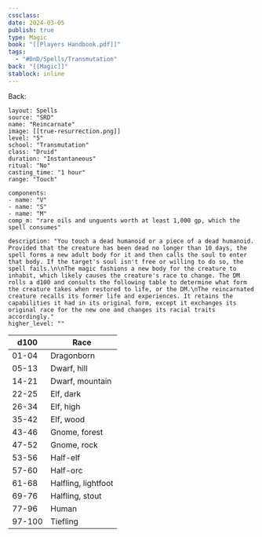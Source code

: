 ```yaml
---
cssclass: 
date: 2024-03-05
publish: true
type: Magic
book: "[[Players Handbook.pdf]]"
tags:
  - "#DnD/Spells/Transmutation"
back: "[[Magic]]"
stablock: inline
---
```

Back: 


```statblock
layout: Spells
source: "SRD"
name: "Reincarnate"
image: [[true-resurrection.png]]
level: "5"
school: "Transmutation"
class: "Druid"
duration: "Instantaneous"
ritual: "No"
casting_time: "1 hour"
range: "Touch"

components:
- name: "V"
- name: "S"
- name: "M"
comp_m: "rare oils and unguents worth at least 1,000 gp, which the spell consumes"

description: "You touch a dead humanoid or a piece of a dead humanoid. Provided that the creature has been dead no longer than 10 days, the spell forms a new adult body for it and then calls the soul to enter that body. If the target's soul isn't free or willing to do so, the spell fails.\n\nThe magic fashions a new body for the creature to inhabit, which likely causes the creature's race to change. The DM rolls a d100 and consults the following table to determine what form the creature takes when restored to life, or the DM.\nThe reincarnated creature recalls its former life and experiences. It retains the capabilities it had in its original form, except it exchanges its original race for the new one and changes its racial traits accordingly."
higher_level: ""
```

| d100   | Race                |
| ------ | ------------------- |
| 01-04  | Dragonborn          |
| 05-13  | Dwarf, hill         |
| 14-21  | Dwarf, mountain     |
| 22-25  | Elf, dark           |
| 26-34  | Elf, high           |
| 35-42  | Elf, wood           |
| 43-46  | Gnome, forest       |
| 47-52  | Gnome, rock         |
| 53-56  | Half-elf            |
| 57-60  | Half-orc            |
| 61-68  | Halfling, lightfoot |
| 69-76  | Halfling, stout     |
| 77-96  | Human               |
| 97-100 | Tiefling            |

